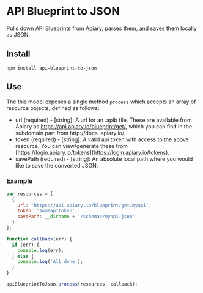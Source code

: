 # API Blueprint to JSON

Pulls down API Blueprints from Apiary, parses them, and saves them locally as JSON.

## Install

```
npm install api-blueprint-to-json
```

## Use

The this model exposes a single method ``process`` which accepts an array of resource objects, defined as follows:

- url (required) - [string]: A url for an .apib file. These are available from Apiary as https://api.apiary.io/blueprint/get/<api-name>, which you can find in the subdomain part from http://docs.<api-name>.apiary.io/.
- token (required) - [string]: A valid api token with access to the above resource. You can view/generate these from [https://login.apiary.io/tokens](https://login.apiary.io/tokens).
- savePath (required) - [string]: An absolute local path where you would like to save the converted JSON.

### Example


```javascript
var resources = [
  {
    url: 'https://api.apiary.io/blueprint/get/myapi',
    token: 'someapitoken',
    savePath: __dirname + '/schemas/myapi.json'
  }
];

function callback(err) {
  if (err) {
    console.log(err);
  } else {
    console.log('All done');
  }
}

apiBlueprintToJson.process(resources, callback);
```